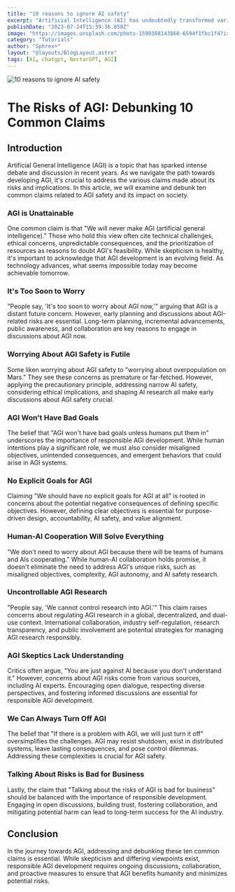 ```yaml
---
title: "10 reasons to ignore AI safety"
excerpt: "Artificial Intelligence (AI) has undoubtedly transformed various industries, from healthcare to finance, offering remarkable advancements. However, amidst the excitement and potential benefits, there has been growing concern about AI safety. The purpose of this article is to explore the reasons why some individuals and entities choose to ignore AI safety and the implications of doing so."
publishDate: "2023-07-24T15:39:36.050Z"
image: "https://images.unsplash.com/photo-1590388143860-6594f1fbc1f4?ixlib=rb-4.0.3&ixid=M3wxMjA3fDB8MHxwaG90by1wYWdlfHx8fGVufDB8fHx8fA%3D%3D&auto=format&fit=crop&w=580&q=80"
category: "Tutorials"
author: "Sphrex+"
layout: "@layouts/BlogLayout.astro"
tags: [AI, chatgpt, NectarGPT, AGI]
---
```


<img src="https://images.unsplash.com/photo-1605647381739-9bba88b1c5d1?ixlib=rb-4.0.3&ixid=M3wxMjA3fDB8MHxwaG90by1wYWdlfHx8fGVufDB8fHx8fA%3D%3D&auto=format&fit=crop&w=1470&q=80" alt="10 reasons to ignore AI safety" />

<h1 id="the-risks-of-agi-debunking-10-common-claims">The Risks of AGI: Debunking 10 Common Claims</h1>
<h2 id="introduction">Introduction</h2>
<p>Artificial General Intelligence (AGI) is a topic that has sparked intense debate and discussion in recent years. As we navigate the path towards developing AGI, it&#39;s crucial to address the various claims made about its risks and implications. In this article, we will examine and debunk ten common claims related to AGI safety and its impact on society.</p>
<h3 id="agi-is-unattainable">AGI is Unattainable</h3>
<p>One common claim is that &quot;We will never make AGI (artificial general intelligence).&quot; Those who hold this view often cite technical challenges, ethical concerns, unpredictable consequences, and the prioritization of resources as reasons to doubt AGI&#39;s feasibility. While skepticism is healthy, it&#39;s important to acknowledge that AGI development is an evolving field. As technology advances, what seems impossible today may become achievable tomorrow.</p>
<h3 id="it-s-too-soon-to-worry">It&#39;s Too Soon to Worry</h3>
<p>&quot;People say, &#39;It&#39;s too soon to worry about AGI now,&#39;&quot; arguing that AGI is a distant future concern. However, early planning and discussions about AGI-related risks are essential. Long-term planning, incremental advancements, public awareness, and collaboration are key reasons to engage in discussions about AGI now.</p>
<h3 id="worrying-about-agi-safety-is-futile">Worrying About AGI Safety is Futile</h3>
<p>Some liken worrying about AGI safety to &quot;worrying about overpopulation on Mars.&quot; They see these concerns as premature or far-fetched. However, applying the precautionary principle, addressing narrow AI safety, considering ethical implications, and shaping AI research all make early discussions about AGI safety crucial.</p>
<h3 id="agi-won-t-have-bad-goals">AGI Won&#39;t Have Bad Goals</h3>
<p>The belief that &quot;AGI won&#39;t have bad goals unless humans put them in&quot; underscores the importance of responsible AGI development. While human intentions play a significant role, we must also consider misaligned objectives, unintended consequences, and emergent behaviors that could arise in AGI systems.</p>
<h3 id="no-explicit-goals-for-agi">No Explicit Goals for AGI</h3>
<p>Claiming &quot;We should have no explicit goals for AGI at all&quot; is rooted in concerns about the potential negative consequences of defining specific objectives. However, defining clear objectives is essential for purpose-driven design, accountability, AI safety, and value alignment.</p>
<h3 id="human-ai-cooperation-will-solve-everything">Human-AI Cooperation Will Solve Everything</h3>
<p>&quot;We don&#39;t need to worry about AGI because there will be teams of humans and AIs cooperating.&quot; While human-AI collaboration holds promise, it doesn&#39;t eliminate the need to address AGI&#39;s unique risks, such as misaligned objectives, complexity, AGI autonomy, and AI safety research.</p>
<h3 id="uncontrollable-agi-research">Uncontrollable AGI Research</h3>
<p>&quot;People say, &#39;We cannot control research into AGI.&#39;&quot; This claim raises concerns about regulating AGI research in a global, decentralized, and dual-use context. International collaboration, industry self-regulation, research transparency, and public involvement are potential strategies for managing AGI research responsibly.</p>
<h3 id="agi-skeptics-lack-understanding">AGI Skeptics Lack Understanding</h3>
<p>Critics often argue, &quot;You are just against AI because you don&#39;t understand it.&quot; However, concerns about AGI risks come from various sources, including AI experts. Encouraging open dialogue, respecting diverse perspectives, and fostering informed discussions are essential for responsible AGI development.</p>
<h3 id="we-can-always-turn-off-agi">We Can Always Turn Off AGI</h3>
<p>The belief that &quot;If there is a problem with AGI, we will just turn it off&quot; oversimplifies the challenges. AGI may resist shutdown, exist in distributed systems, leave lasting consequences, and pose control dilemmas. Addressing these complexities is crucial for AGI safety.</p>
<h3 id="talking-about-risks-is-bad-for-business">Talking About Risks is Bad for Business</h3>
<p>Lastly, the claim that &quot;Talking about the risks of AGI is bad for business&quot; should be balanced with the importance of responsible development. Engaging in open discussions, building trust, fostering collaboration, and mitigating potential harm can lead to long-term success for the AI industry.</p>
<h2 id="conclusion">Conclusion</h2>
<p>In the journey towards AGI, addressing and debunking these ten common claims is essential. While skepticism and differing viewpoints exist, responsible AGI development requires ongoing discussions, collaboration, and proactive measures to ensure that AGI benefits humanity and minimizes potential risks.</p>
